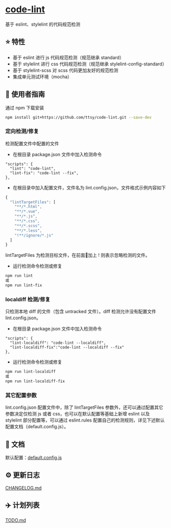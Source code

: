 # [code-lint](https://github.com/ttsy/code-lint)

基于 eslint、stylelint 的代码规范检测

## :star: 特性

- 基于 eslint 进行 js 代码规范检测（规范继承 standard）
- 基于 stylelint 进行 css 代码规范检测（规范继承 stylelint-config-standard）
- 基于 stylelint-scss 对 scss 代码更加友好的规范检测
- 集成单元测试环境（mocha）

## :rocket: 使用者指南

通过 npm 下载安装

``` bash
npm install git+https://github.com/ttsy/code-lint.git --save-dev
```

### 定向检测/修复

检测配置文件中配置的文件

- 在根目录 package.json 文件中加入检测命令 

```
"scripts": {
  "lint": "code-lint",
  "lint-fix": "code-lint --fix",
},
```

- 在根目录中加入配置文件，文件名为 lint.config.json，文件格式示例内容如下

```js
{
  "lintTargetFiles": [
    "**/*.html",
    "**/*.vue",
    "**/*.js",
    "**/*.css",
    "**/*.scss",
    "**/*.less",
    "!**/ignore/*.js"
  ]
}
```

lintTargetFiles 为检测目标文件，在前面加上 ! 则表示忽略检测的文件。

- 运行检测命令检测或修复

``` bash
npm run lint
或
npm run lint-fix
```

### localdiff 检测/修复

只检测本地 diff 的文件（包含 untracked 文件）。diff 检测允许没有配置文件 lint.config.json。

- 在根目录 package.json 文件中加入检测命令 

```
"scripts": {
  "lint-localdiff": "code-lint --localdiff",
  "lint-localdiff-fix":"code-lint --localdiff --fix"
},
```

- 运行检测命令检测或修复

``` bash
npm run lint-localdiff
或
npm run lint-localdiff-fix
```

### 其它配置参数

lint.config.json 配置文件中，除了 lintTargetFiles 参数外，还可以通过配置其它参数决定仅检测 js 或者 css，也可以在默认配置等基础上新增 eslint 以及 stylelint 部分配置等，可以通过 eslint.rules 配置自己的检测规则，详见下述默认配置文档（default.config.js）。

## :bookmark_tabs: 文档

默认配置：[default.config.js](./config/default.config.js)

## :gear: 更新日志
[CHANGELOG.md](./doc/CHANGELOG.md)

## :airplane: 计划列表
[TODO.md](./doc/TODO.md)